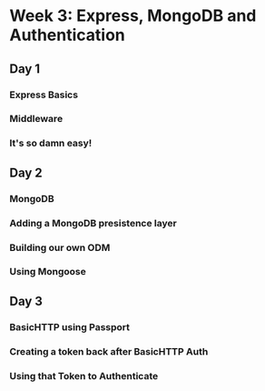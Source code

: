 # Week 3: Express, MongoDB and Authentication
## Day 1
### Express Basics
### Middleware
### It's so damn easy!
## Day 2
### MongoDB
### Adding a MongoDB presistence layer
### Building our own ODM
### Using Mongoose
## Day 3
### BasicHTTP using Passport
### Creating a token back after BasicHTTP Auth
### Using that Token to Authenticate
